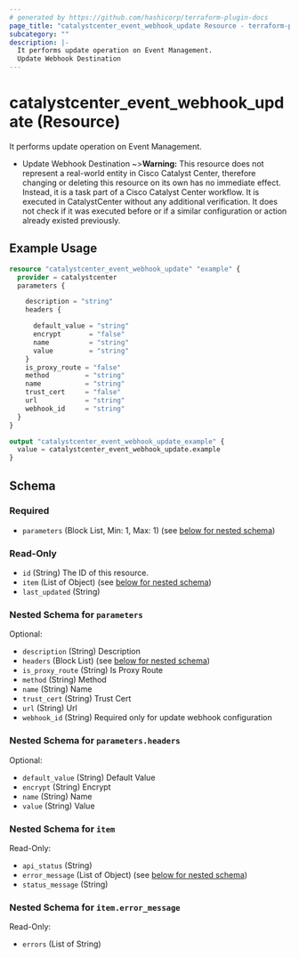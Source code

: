 ```yaml
---
# generated by https://github.com/hashicorp/terraform-plugin-docs
page_title: "catalystcenter_event_webhook_update Resource - terraform-provider-catalystcenter"
subcategory: ""
description: |-
  It performs update operation on Event Management.
  Update Webhook Destination
---
```


# catalystcenter_event_webhook_update (Resource)

It performs update operation on Event Management.

- Update Webhook Destination
~>**Warning:**
This resource does not represent a real-world entity in Cisco Catalyst Center, therefore changing or deleting this resource on its own has no immediate effect.
Instead, it is a task part of a Cisco Catalyst Center workflow. It is executed in CatalystCenter without any additional verification. It does not check if it was executed before or if a similar configuration or action already existed previously.

## Example Usage

```terraform
resource "catalystcenter_event_webhook_update" "example" {
  provider = catalystcenter
  parameters {

    description = "string"
    headers {

      default_value = "string"
      encrypt       = "false"
      name          = "string"
      value         = "string"
    }
    is_proxy_route = "false"
    method         = "string"
    name           = "string"
    trust_cert     = "false"
    url            = "string"
    webhook_id     = "string"
  }
}

output "catalystcenter_event_webhook_update_example" {
  value = catalystcenter_event_webhook_update.example
}
```

<!-- schema generated by tfplugindocs -->
## Schema

### Required

- `parameters` (Block List, Min: 1, Max: 1) (see [below for nested schema](#nestedblock--parameters))

### Read-Only

- `id` (String) The ID of this resource.
- `item` (List of Object) (see [below for nested schema](#nestedatt--item))
- `last_updated` (String)

<a id="nestedblock--parameters"></a>
### Nested Schema for `parameters`

Optional:

- `description` (String) Description
- `headers` (Block List) (see [below for nested schema](#nestedblock--parameters--headers))
- `is_proxy_route` (String) Is Proxy Route
- `method` (String) Method
- `name` (String) Name
- `trust_cert` (String) Trust Cert
- `url` (String) Url
- `webhook_id` (String) Required only for update webhook configuration

<a id="nestedblock--parameters--headers"></a>
### Nested Schema for `parameters.headers`

Optional:

- `default_value` (String) Default Value
- `encrypt` (String) Encrypt
- `name` (String) Name
- `value` (String) Value



<a id="nestedatt--item"></a>
### Nested Schema for `item`

Read-Only:

- `api_status` (String)
- `error_message` (List of Object) (see [below for nested schema](#nestedobjatt--item--error_message))
- `status_message` (String)

<a id="nestedobjatt--item--error_message"></a>
### Nested Schema for `item.error_message`

Read-Only:

- `errors` (List of String)
